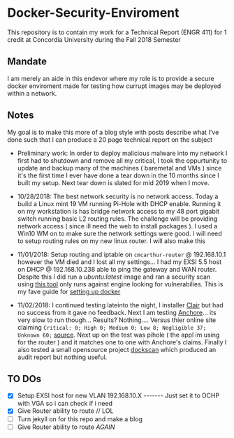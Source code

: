 # Docker-Security-Enviroment
This repository is to contain my work for a Technical Report (ENGR 411) for 1 credit at Concordia University during the Fall 2018 Semester

## Mandate
I am merely an aide in this endevor where my role is to provide a secure docker enviroment made for testing how currupt images may be deployed within a network.

## Notes
My goal is to make this more of a blog style with posts describe what I've done such that I can produce a 20 page technical report on the subject

- Preliminary work: In order to deploy malicious malware into my network I first had to shutdown and remove all my critical, I took the oppurtunity to update and backup many of the machines ( baremetal and VMs ) since it's the first time I ever have done a tear down in the 10 months since I built my setup. Next tear down is slated for mid 2019 when I move.

- 10/28/2018: The best network security is no network access. Today a build a Linux mint 19 VM running Pi-Hole with DHCP enable. Running it on my workstation is has bridge network access to my 48 port gigabit switch running basic L2 routing rules. The challenge will be providing network access ( since ill need the web to install packages ). I used a Win10 WM on to make sure the network settings were good. I will need to setup routing rules on my new linux router. I will also make this

- 11/01/2018: Setup routing and iptable on `cmcarthur-router` @ 192.168.10.1 however the VM died and I lost all my settings... I had my EXSI 5.5 host on DHCP @ 192.168.10.238 able to ping the gateway and WAN router. Despite this I did run a _ubuntu:latest_ image and ran a security scan using [this tool](https://github.com/docker/docker-bench-security) only runs against engine looking for vulnerabilies. This is my fave guide for [setting up docker](https://www.digitalocean.com/community/tutorials/how-to-install-and-use-docker-on-ubuntu-16-04)

- 11/02/2018: I continued testing lateinto the night, I installer [Clair](https://coreos.com/clair/docs/latest/) but had no success from it gave no feedback. Next I am testing [Anchore](https://github.com/anchore/anchore-engine)... its very slow to run though... Results? Nothing.... Versus thier online site claiming `Critical: 0; High 0; Medium 0; Low 8; Negligible 37; Unknown 60;` [source](https://anchore.io/image/dockerhub/library%2Fubuntu%3Alatest). Next up on the test was pihole ( the appl im using for the router ) and it matches one to one with Anchore's claims. Finally I also tested a small opensource project [dockscan](https://github.com/kost/dockscan) which produced an audit report but nothing useful.



## TO DOs
- [x] Setup EXSI host for new VLAN 192.168.10.X  ------- Just set it to DCHP with VGA so i can check if i need
- [x] Give Router ability to route // LOL
- [ ] Turn jekyll on for this repo and make a blog
- [ ] Give Router ability to route _AGAIN_
